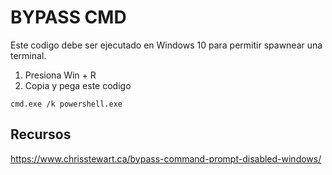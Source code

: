 # BYPASS CMD

Este codigo debe ser ejecutado en Windows 10 para permitir spawnear una terminal.
1. Presiona Win + R 
2. Copia y pega este codigo

```cmd.exe /k powershell.exe```

## Recursos

https://www.chrisstewart.ca/bypass-command-prompt-disabled-windows/
